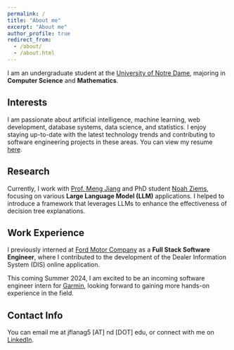 ```yaml
---
permalink: /
title: "About me"
excerpt: "About me"
author_profile: true
redirect_from: 
  - /about/
  - /about.html
---
```


I am an undergraduate student at the [University of Notre Dame](https://www.nd.edu), majoring in **Computer Science** and **Mathematics**.


Interests
-----
I am passionate about artificial intelligence, machine learning, web development, database systems, data science, and statistics. I enjoy staying up-to-date with the latest technology trends and contributing to software engineering projects in these areas. You can view my resume [here]().


Research
-----
Currently, I work with [Prof. Meng Jiang](http://www.meng-jiang.com/) and PhD student [Noah Ziems](https://noahziems.com/), focusing on various **Large Language Model (LLM)** applications. I helped to introduce a framework that leverages LLMs to enhance the effectiveness of decision tree explanations.


Work Experience
-----
I previously interned at [Ford Motor Company](https://www.ford.com) as a **Full Stack Software Engineer**, where I contributed to the development of the Dealer Information System (DIS) online application.

This coming Summer 2024, I am excited to be an incoming software engineer intern for [Garmin](https://www.garmin.com), looking forward to gaining more hands-on experience in the field.


Contact Info
------
You can email me at jflanag5 [AT] nd [DOT] edu, or connect with me on [LinkedIn](https://www.linkedin.com/in/johnflanag/).
